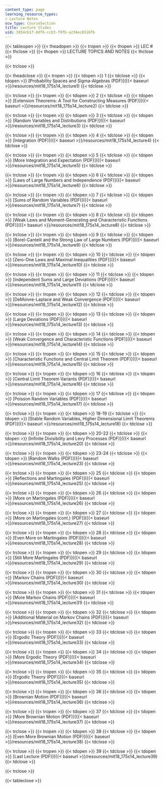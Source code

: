 ```yaml
---
content_type: page
learning_resource_types:
- Lecture Notes
ocw_type: CourseSection
title: Lecture Slides
uid: 3d54cb1f-8df6-ccb3-f9fb-a234ec6516fb
---
```


{{< tableopen >}}
{{< theadopen >}}
{{< tropen >}}
{{< thopen >}}
LEC #
{{< thclose >}}
{{< thopen >}}
LECTURE TOPICS AND NOTES
{{< thclose >}}

{{< trclose >}}

{{< theadclose >}}
{{< tropen >}}
{{< tdopen >}}
1
{{< tdclose >}}
{{< tdopen >}}
[Probability Spaces and Sigma-Algebras (PDF)]({{< baseurl >}}/resources/mit18_175s14_lecture1)
{{< tdclose >}}

{{< trclose >}}
{{< tropen >}}
{{< tdopen >}}
2
{{< tdclose >}}
{{< tdopen >}}
[Extension Theorems: A Tool for Constructing Measures (PDF)]({{< baseurl >}}/resources/mit18_175s14_lecture2)
{{< tdclose >}}

{{< trclose >}}
{{< tropen >}}
{{< tdopen >}}
3
{{< tdclose >}}
{{< tdopen >}}
[Random Variables and Distributions (PDF)]({{< baseurl >}}/resources/mit18_175s14_lecture3)
{{< tdclose >}}

{{< trclose >}}
{{< tropen >}}
{{< tdopen >}}
4
{{< tdclose >}}
{{< tdopen >}}
[Integration (PDF)]({{< baseurl >}}/resources/mit18_175s14_lecture4)
{{< tdclose >}}

{{< trclose >}}
{{< tropen >}}
{{< tdopen >}}
5
{{< tdclose >}}
{{< tdopen >}}
[More Integration and Expectation (PDF)]({{< baseurl >}}/resources/mit18_175s14_lecture5)
{{< tdclose >}}

{{< trclose >}}
{{< tropen >}}
{{< tdopen >}}
6
{{< tdclose >}}
{{< tdopen >}}
[Laws of Large Numbers and Independence (PDF)]({{< baseurl >}}/resources/mit18_175s14_lecture6)
{{< tdclose >}}

{{< trclose >}}
{{< tropen >}}
{{< tdopen >}}
7
{{< tdclose >}}
{{< tdopen >}}
[Sums of Random Variables (PDF)]({{< baseurl >}}/resources/mit18_175s14_lecture7)
{{< tdclose >}}

{{< trclose >}}
{{< tropen >}}
{{< tdopen >}}
8
{{< tdclose >}}
{{< tdopen >}}
[Weak Laws and Moment-Generating and Characteristic Functions (PDF)]({{< baseurl >}}/resources/mit18_175s14_lecture8)
{{< tdclose >}}

{{< trclose >}}
{{< tropen >}}
{{< tdopen >}}
9
{{< tdclose >}}
{{< tdopen >}}
[Borel-Cantelli and the Strong Law of Large Numbers (PDF)]({{< baseurl >}}/resources/mit18_175s14_lecture9)
{{< tdclose >}}

{{< trclose >}}
{{< tropen >}}
{{< tdopen >}}
10
{{< tdclose >}}
{{< tdopen >}}
[Zero-One Laws and Maximal Inequalities (PDF)]({{< baseurl >}}/resources/mit18_175s14_lecture10)
{{< tdclose >}}

{{< trclose >}}
{{< tropen >}}
{{< tdopen >}}
11
{{< tdclose >}}
{{< tdopen >}}
[Independent Sums and Large Deviations (PDF)]({{< baseurl >}}/resources/mit18_175s14_lecture11)
{{< tdclose >}}

{{< trclose >}}
{{< tropen >}}
{{< tdopen >}}
12
{{< tdclose >}}
{{< tdopen >}}
[DeMoivre-Laplace and Weak Convergence (PDF)]({{< baseurl >}}/resources/mit18_175s14_lecture12)
{{< tdclose >}}

{{< trclose >}}
{{< tropen >}}
{{< tdopen >}}
13
{{< tdclose >}}
{{< tdopen >}}
[Large Deviations (PDF)]({{< baseurl >}}/resources/mit18_175s14_lecture13)
{{< tdclose >}}

{{< trclose >}}
{{< tropen >}}
{{< tdopen >}}
14
{{< tdclose >}}
{{< tdopen >}}
[Weak Convergence and Characteristic Functions (PDF)]({{< baseurl >}}/resources/mit18_175s14_lecture14)
{{< tdclose >}}

{{< trclose >}}
{{< tropen >}}
{{< tdopen >}}
15
{{< tdclose >}}
{{< tdopen >}}
[Characteristic Functions and Central Limit Theorem (PDF)]({{< baseurl >}}/resources/mit18_175s14_lecture15)
{{< tdclose >}}

{{< trclose >}}
{{< tropen >}}
{{< tdopen >}}
16
{{< tdclose >}}
{{< tdopen >}}
[Central Limit Theorem Variants (PDF)]({{< baseurl >}}/resources/mit18_175s14_lecture16)
{{< tdclose >}}

{{< trclose >}}
{{< tropen >}}
{{< tdopen >}}
17
{{< tdclose >}}
{{< tdopen >}}
[Poisson Random Variables (PDF)]({{< baseurl >}}/resources/mit18_175s14_lecture17)
{{< tdclose >}}

{{< trclose >}}
{{< tropen >}}
{{< tdopen >}}
18-19
{{< tdclose >}}
{{< tdopen >}}
[Stable Random Variables, Higher Dimensional Limit Theorems (PDF)]({{< baseurl >}}/resources/mit18_175s14_lecture18)
{{< tdclose >}}

{{< trclose >}}
{{< tropen >}}
{{< tdopen >}}
20-22
{{< tdclose >}}
{{< tdopen >}}
[Infinite Divisibility and Levy Processes (PDF)]({{< baseurl >}}/resources/mit18_175s14_lecture20)
{{< tdclose >}}

{{< trclose >}}
{{< tropen >}}
{{< tdopen >}}
23-24
{{< tdclose >}}
{{< tdopen >}}
[Random Walks (PDF)]({{< baseurl >}}/resources/mit18_175s14_lecture23)
{{< tdclose >}}

{{< trclose >}}
{{< tropen >}}
{{< tdopen >}}
25
{{< tdclose >}}
{{< tdopen >}}
[Reflections and Martingales (PDF)]({{< baseurl >}}/resources/mit18_175s14_lecture25)
{{< tdclose >}}

{{< trclose >}}
{{< tropen >}}
{{< tdopen >}}
26
{{< tdclose >}}
{{< tdopen >}}
[More on Martingales (PDF)]({{< baseurl >}}/resources/mit18_175s14_lecture26)
{{< tdclose >}}

{{< trclose >}}
{{< tropen >}}
{{< tdopen >}}
27
{{< tdclose >}}
{{< tdopen >}}
[More on Martingales (cont.) (PDF)]({{< baseurl >}}/resources/mit18_175s14_lecture27)
{{< tdclose >}}

{{< trclose >}}
{{< tropen >}}
{{< tdopen >}}
28
{{< tdclose >}}
{{< tdopen >}}
[Even More on Martingales (PDF)]({{< baseurl >}}/resources/mit18_175s14_lecture28)
{{< tdclose >}}

{{< trclose >}}
{{< tropen >}}
{{< tdopen >}}
29
{{< tdclose >}}
{{< tdopen >}}
[Still More Martingales (PDF)]({{< baseurl >}}/resources/mit18_175s14_lecture29)
{{< tdclose >}}

{{< trclose >}}
{{< tropen >}}
{{< tdopen >}}
30
{{< tdclose >}}
{{< tdopen >}}
[Markov Chains (PDF)]({{< baseurl >}}/resources/mit18_175s14_lecture30)
{{< tdclose >}}

{{< trclose >}}
{{< tropen >}}
{{< tdopen >}}
31
{{< tdclose >}}
{{< tdopen >}}
[More Markov Chains (PDF)]({{< baseurl >}}/resources/mit18_175s14_lecture31)
{{< tdclose >}}

{{< trclose >}}
{{< tropen >}}
{{< tdopen >}}
32
{{< tdclose >}}
{{< tdopen >}}
[Additional Material on Markov Chains (PDF)]({{< baseurl >}}/resources/mit18_175s14_lecture32)
{{< tdclose >}}

{{< trclose >}}
{{< tropen >}}
{{< tdopen >}}
33
{{< tdclose >}}
{{< tdopen >}}
[Ergodic Theory (PDF)]({{< baseurl >}}/resources/mit18_175s14_lecture33)
{{< tdclose >}}

{{< trclose >}}
{{< tropen >}}
{{< tdopen >}}
34
{{< tdclose >}}
{{< tdopen >}}
[More Ergodic Theory (PDF)]({{< baseurl >}}/resources/mit18_175s14_lecture34)
{{< tdclose >}}

{{< trclose >}}
{{< tropen >}}
{{< tdopen >}}
35
{{< tdclose >}}
{{< tdopen >}}
[Ergodic Theory (PDF)]({{< baseurl >}}/resources/mit18_175s14_lecture35)
{{< tdclose >}}

{{< trclose >}}
{{< tropen >}}
{{< tdopen >}}
36
{{< tdclose >}}
{{< tdopen >}}
[Brownian Motion (PDF)]({{< baseurl >}}/resources/mit18_175s14_lecture36)
{{< tdclose >}}

{{< trclose >}}
{{< tropen >}}
{{< tdopen >}}
37
{{< tdclose >}}
{{< tdopen >}}
[More Brownian Motion (PDF)]({{< baseurl >}}/resources/mit18_175s14_lecture37)
{{< tdclose >}}

{{< trclose >}}
{{< tropen >}}
{{< tdopen >}}
38
{{< tdclose >}}
{{< tdopen >}}
[Even More Brownian Motion (PDF)]({{< baseurl >}}/resources/mit18_175s14_lecture38)
{{< tdclose >}}

{{< trclose >}}
{{< tropen >}}
{{< tdopen >}}
39
{{< tdclose >}}
{{< tdopen >}}
[Last Lecture (PDF)]({{< baseurl >}}/resources/mit18_175s14_lecture39)
{{< tdclose >}}

{{< trclose >}}

{{< tableclose >}}